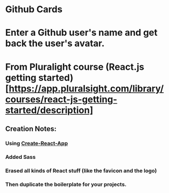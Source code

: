 Github Cards
==============================
# Enter a Github user's name and get back the user's avatar.

# From Pluralight course (React.js getting started)[https://app.pluralsight.com/library/courses/react-js-getting-started/description]

## Creation Notes:
### Using [Create-React-App](https://github.com/facebookincubator/create-react-app)

### Added Sass

### Erased all kinds of React stuff (like the favicon and the logo)

### Then duplicate the boilerplate for your projects.
